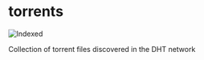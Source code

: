 torrents 
========
![Indexed](https://img.shields.io/badge/indexed-241018-blue)

Collection of torrent files discovered in the DHT network
